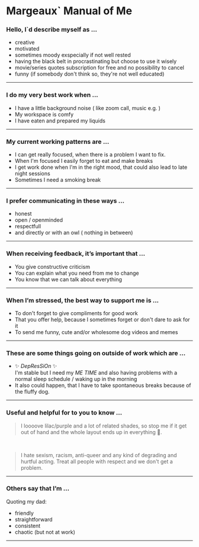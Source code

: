 # Margeaux` Manual of Me

### Hello, I`d describe myself as ...

- creative
- motivated
- sometimes moody exspecially if not well rested
- having the black belt in procrastinating but choose to use it wisely
- movie/series quotes subscription for free and no possibility to cancel
- funny (if somebody don't think so, they're not well educated)

---

### I do my very best work when ...

- I have a little background noise ( like zoom call, music e.g. )
- My workspace is comfy
- I have eaten and prepared my liquids

---

### My current working patterns are ...

- I can get really focused, when there is a problem I want to fix.
- When I'm focused I easily forget to eat and make breaks
- I get work done when I'm in the right mood, that could also lead to late  
  night sessions
- Sometimes I need a smoking break

---

### I prefer communicating in these ways ...

- honest
- open / openminded
- respectfull
- and directly or with an owl ( nothing in between)

---

### When receiving feedback, it’s important that ...

- You give constructive criticism
- You can explain what you need from me to change
- You know that we can talk about everything

---

### When I’m stressed, the best way to support me is ...

- To don't forget to give compliments for good work
- That you offer help, because I sometimes forget or don't dare to ask for it
- To send me funny, cute and/or wholesome dog videos and memes

---

### These are some things going on outside of work which are ...

- ✨ <em>DepResSiOn</em> ✨ <br/>
I'm stable but I need my <em>ME TIME</em> and also having problems with a normal sleep schedule / waking up in the morning
- It also could happen, that I have to take spontaneous breaks because of the fluffy dog.
---

### Useful and helpful for to you to know ...

> I loooove lilac/purple and a lot of related shades, so stop me if it get out of hand and the whole layout ends up in everything 💜.

<br/>

> I hate sexism, racism, anti-queer and any kind of degrading and hurtful acting. Treat all people with respect and we don't get a problem.

---

### Others say that I’m ...

Quoting my dad: <br/>
* friendly
* straightforward 
* consistent 
* chaotic (but not at work)

---
